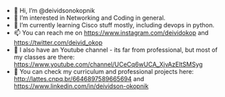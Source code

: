 - 👋 Hi, I’m @deividsonokopnik
- 👀 I’m interested in Networking and Coding in general.
- 🌱 I’m currently learning Cisco stuff mostly, including devops in python.
- 📫 You can reach me on https://www.instagram.com/deividokop and https://twitter.com/deivid_okop
- 🎼 I also have an Youtube channel - its far from professional, but most of my classes are there: https://www.youtube.com/channel/UCeCq6wUCA_XjvAzEltSMSyg
- 📜 You can check my curriculum and professional projects here: http://lattes.cnpq.br/6646897589665694 and https://www.linkedin.com/in/deividson-okopnik

<!---
deividsonokopnik/deividsonokopnik is a ✨ special ✨ repository because its `README.md` (this file) appears on your GitHub profile.
You can click the Preview link to take a look at your changes.
--->
